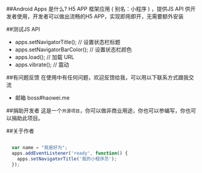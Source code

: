 ##Android Apps 是什么?
H5 APP 框架应用 ( 别名：小程序 ) ，提供JS API 供开发者使用，开发者可以做出流畅的H5 APP，实现即用即开，无需要额外安装


##测试JS API
* apps.setNavigatorTitle(); // 设置状态栏标题
* apps.setNavigatorBarColor(); // 设置状态栏颜色
* apps.load(); // 加载 URL
* apps.vibrate(); // 震动

##有问题反馈
在使用中有任何问题，欢迎反馈给我，可以用以下联系方式跟我交流

* 邮箱 boss#haowei.me

##捐助开发者
这是一个`开源项目`，你可以做非商业用途，你也可以参编写，你也可以捐助此项目。


##关于作者

```javascript

  var name = "我是好为";
  apps.addEventListener('ready', function() {
    apps.setNavigatorTitle('我的小程序员');
  });
  
  
```